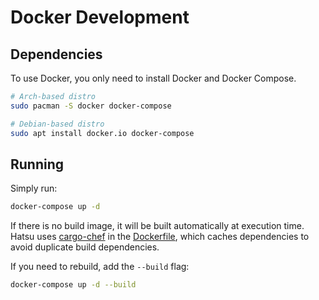 # Docker Development

## Dependencies

To use Docker, you only need to install Docker and Docker Compose.

```bash
# Arch-based distro
sudo pacman -S docker docker-compose

# Debian-based distro
sudo apt install docker.io docker-compose
```

<!-- ## Building -->

## Running

Simply run:

```bash
docker-compose up -d
```

If there is no build image, it will be built automatically at execution time.
Hatsu uses [cargo-chef](https://crates.io/crates/cargo-chef) in the [Dockerfile](https://github.com/importantimport/hatsu/blob/main/Dockerfile),
which caches dependencies to avoid duplicate build dependencies.

If you need to rebuild, add the `--build` flag:

```bash
docker-compose up -d --build
```
